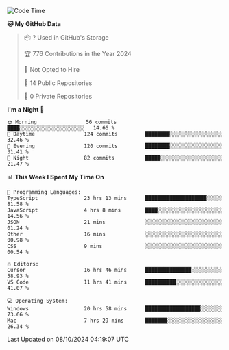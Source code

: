 <!--START_SECTION:waka-->
![Code Time](http://img.shields.io/badge/Code%20Time-6%2C195%20hrs%2029%20mins-blue)

**🐱 My GitHub Data** 

> 📦 ? Used in GitHub's Storage 
 > 
> 🏆 776 Contributions in the Year 2024
 > 
> 🚫 Not Opted to Hire
 > 
> 📜 14 Public Repositories 
 > 
> 🔑 0 Private Repositories 
 > 
**I'm a Night 🦉** 

```text
🌞 Morning                56 commits          ████░░░░░░░░░░░░░░░░░░░░░   14.66 % 
🌆 Daytime                124 commits         ████████░░░░░░░░░░░░░░░░░   32.46 % 
🌃 Evening                120 commits         ████████░░░░░░░░░░░░░░░░░   31.41 % 
🌙 Night                  82 commits          █████░░░░░░░░░░░░░░░░░░░░   21.47 % 
```


📊 **This Week I Spent My Time On** 

```text
💬 Programming Languages: 
TypeScript               23 hrs 13 mins      ████████████████████░░░░░   81.58 % 
JavaScript               4 hrs 8 mins        ████░░░░░░░░░░░░░░░░░░░░░   14.56 % 
JSON                     21 mins             ░░░░░░░░░░░░░░░░░░░░░░░░░   01.24 % 
Other                    16 mins             ░░░░░░░░░░░░░░░░░░░░░░░░░   00.98 % 
CSS                      9 mins              ░░░░░░░░░░░░░░░░░░░░░░░░░   00.54 % 

🔥 Editors: 
Cursor                   16 hrs 46 mins      ███████████████░░░░░░░░░░   58.93 % 
VS Code                  11 hrs 41 mins      ██████████░░░░░░░░░░░░░░░   41.07 % 

💻 Operating System: 
Windows                  20 hrs 58 mins      ██████████████████░░░░░░░   73.66 % 
Mac                      7 hrs 29 mins       ███████░░░░░░░░░░░░░░░░░░   26.34 % 
```


 Last Updated on 08/10/2024 04:19:07 UTC
<!--END_SECTION:waka-->


